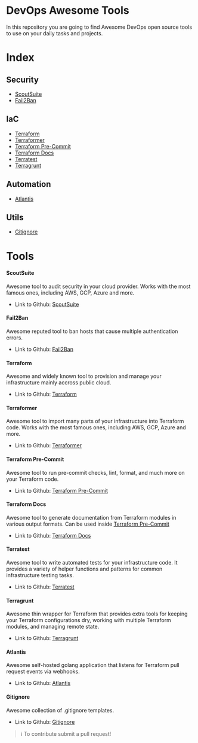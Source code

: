 # DevOps Awesome Tools

In this repository you are going to find Awesome DevOps open source tools to use on your daily tasks and projects. 

# Index

## Security

- [ScoutSuite](#scoutsuite)
- [Fail2Ban](#fail2ban)

## IaC

- [Terraform](#terraform)
- [Terraformer](#terraformer)
- [Terraform Pre-Commit](#terraform-pre-commit)
- [Terraform Docs](#terraform-docs)
- [Terratest](#terratest)
- [Terragrunt](#terragrunt)

## Automation

- [Atlantis](#atlantis)

## Utils

- [Gitignore](#gitignore)


# Tools

#### ScoutSuite

Awesome tool to audit security in your cloud provider. Works with the most famous ones, including AWS, GCP, Azure and more.

- Link to Github: [ScoutSuite][scout-suite]

#### Fail2Ban

Awesome reputed tool to ban hosts that cause multiple authentication errors.

- Link to Github: [Fail2Ban][fail2ban]

#### Terraform

Awesome and widely known tool to provision and manage your infrastructure mainly accross public cloud.

- Link to Github: [Terraform][Terraform]

#### Terraformer
    
Awesome tool to import many parts of your infrastructure into Terraform code. Works with the most famous ones, including AWS, GCP, Azure and more.

- Link to Github: [Terraformer][terraformer]

#### Terraform Pre-Commit

Awesome tool to run pre-commit checks, lint, format, and much more on your Terraform code.

- Link to Github: [Terraform Pre-Commit][terraform-pre-commit]

#### Terraform Docs

Awesome tool to generate documentation from Terraform modules in various output formats. Can be used inside [Terraform Pre-Commit](#terraform-pre-commit)

- Link to Github: [Terraform Docs][terraform-docs]

#### Terratest

Awesome tool to write automated tests for your infrastructure code. It provides a variety of helper functions and patterns for common infrastructure testing tasks.

- Link to Github: [Terratest][terratest]

#### Terragrunt

Awesome thin wrapper for Terraform that provides extra tools for keeping your Terraform configurations dry, working with multiple Terraform modules, and managing remote state.

- Link to Github: [Terragrunt][terragrunt]

#### Atlantis

Awesome self-hosted golang application that listens for Terraform pull request events via webhooks.

- Link to Github: [Atlantis][atlantis]

#### Gitignore

Awesome collection of .gitignore templates.

- Link to Github: [Gitignore][gitignore]


> :information_source: To contribute submit a pull request!

[scout-suite]: https://github.com/nccgroup/ScoutSuite
[fail2ban]: https://github.com/fail2ban/fail2ban
[terraform]: https://github.com/hashicorp/terraform
[terraformer]: https://github.com/GoogleCloudPlatform/terraformer
[terraform-pre-commit]: https://github.com/antonbabenko/pre-commit-terraform
[terraform-docs]: https://github.com/terraform-docs/terraform-docs
[terratest]: https://github.com/gruntwork-io/terratest
[terragrunt]: https://github.com/gruntwork-io/terragrunt
[atlantis]: https://github.com/runatlantis/atlantis
[gitignore]: https://github.com/github/gitignore
